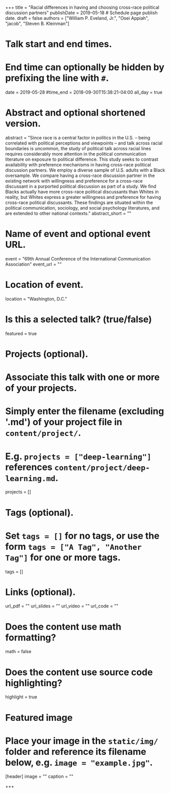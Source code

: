 +++
title = "Racial differences in having and choosing cross-race political discussion partners"
publishDate = 2019-05-18 # Schedule page publish date.
draft = false
authors = ["William P. Eveland, Jr.", "Osei Appiah", "jacob", "Steven B. Kleinman"]

# Talk start and end times.
#   End time can optionally be hidden by prefixing the line with `#`.
date = 2019-05-28
#time_end = 2018-09-30T15:38:21-04:00
all_day = true

# Abstract and optional shortened version.
abstract = "Since race is a central factor in politics in the U.S. – being correlated with political perceptions and viewpoints – and talk across racial boundaries is uncommon, the study of political talk across racial lines requires considerably more attention in the political communication literature on exposure to political difference. This study seeks to contrast availability with preference mechanisms in having cross-race political discussion partners. We employ a diverse sample of U.S. adults with a Black oversample. We compare having a cross-race discussion partner in the existing network with willingness and preference for a cross-race discussant in a purported political discussion as part of a study. We find Blacks actually have more cross-race political discussants than Whites in reality, but Whites express a greater willingness and preference for having cross-race political discussants. These findings are situated within the political communication, sociology, and social psychology literatures, and are extended to other national contexts."
abstract_short = ""

# Name of event and optional event URL.
event = "69th Annual Conference of the International Communication Association"
event_url = ""

# Location of event.
location = "Washington, D.C."

# Is this a selected talk? (true/false)
featured = true

# Projects (optional).
#   Associate this talk with one or more of your projects.
#   Simply enter the filename (excluding '.md') of your project file in `content/project/`.
#   E.g. `projects = ["deep-learning"]` references `content/project/deep-learning.md`.
projects = []

# Tags (optional).
#   Set `tags = []` for no tags, or use the form `tags = ["A Tag", "Another Tag"]` for one or more tags.
tags = []

# Links (optional).
url_pdf = ""
url_slides = ""
url_video = ""
url_code = ""

# Does the content use math formatting?
math = false

# Does the content use source code highlighting?
highlight = true

# Featured image
# Place your image in the `static/img/` folder and reference its filename below, e.g. `image = "example.jpg"`.
[header]
image = ""
caption = ""

+++